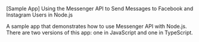 [Sample App] Using the Messenger API to Send Messages to Facebook and Instagram Users in Node.js

A sample app that demonstrates how to use Messenger API with Node.js. 
There are two versions of this app: one in JavaScript and one in TypeScript.